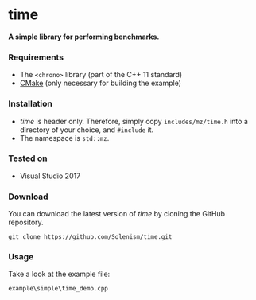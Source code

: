 # time
**A simple library for performing benchmarks.**

### Requirements

- The ```<chrono>``` library (part of the C++ 11 standard)
- [CMake](https://cmake.org/) (only necessary for building the example)

### Installation

- *time* is header only. Therefore, simply copy ```includes/mz/time.h``` into a directory of your choice, and ```#include``` it.
- The namespace is ```std::mz```.

### Tested on

- Visual Studio 2017
 
### Download 

You can download the latest version of *time* by cloning the GitHub repository.

	git clone https://github.com/Solenism/time.git
	
### Usage

Take a look at the example file:

	example\simple\time_demo.cpp
